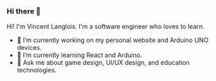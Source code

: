 ### Hi there 👋

<!--
**vtlanglois/vtlanglois** is a ✨ _special_ ✨ repository because its `README.md` (this file) appears on your GitHub profile.

Here are some ideas to get you started:

- 🔭 I’m currently working on ...
- 🌱 I’m currently learning ...
- 👯 I’m looking to collaborate on ...
- 🤔 I’m looking for help with ...
- 💬 Ask me about ...
- 📫 How to reach me: ...
- 😄 Pronouns: ...
- ⚡ Fun fact: ...
-->
Hi! I'm Vincent Langlois. I'm a software engineer who loves to learn.
- 🔭 I’m currently working on my personal website and Arduino UNO devices.
- 🌱 I’m currently learning React and Arduino.
- 💬 Ask me about game design, UI/UX design, and education technologies.
